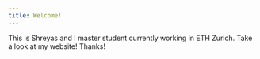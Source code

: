 ```yaml
---
title: Welcome!
---
```


This is Shreyas and I master student currently working in ETH Zurich.
Take a look at my website!
Thanks!
